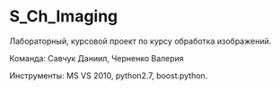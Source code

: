 S_Ch_Imaging
============

Лабораторный, курсовой проект по курсу обработка изображений.

Команда: Савчук Даниил, Черненко Валерия

Инструменты: MS VS 2010, python2.7, boost.python.
